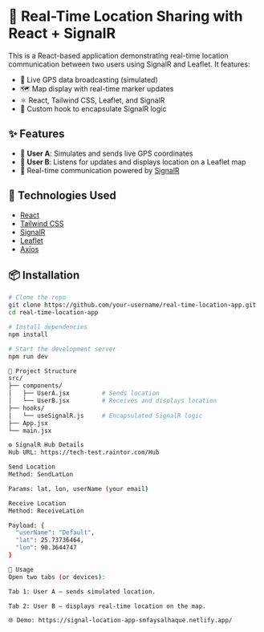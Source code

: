# 📍 Real-Time Location Sharing with React + SignalR

This is a React-based application demonstrating real-time location communication between two users using SignalR and Leaflet. It features:

- 📡 Live GPS data broadcasting (simulated)
- 🗺️ Map display with real-time marker updates
- ⚛️ React, Tailwind CSS, Leaflet, and SignalR
- 🧩 Custom hook to encapsulate SignalR logic

## ✨ Features

- 👤 **User A**: Simulates and sends live GPS coordinates
- 👥 **User B**: Listens for updates and displays location on a Leaflet map
- 🔄 Real-time communication powered by [SignalR](https://learn.microsoft.com/en-us/aspnet/core/signalr/introduction)

## 🚀 Technologies Used

- [React](https://react.dev/)
- [Tailwind CSS](https://tailwindcss.com/)
- [SignalR](https://learn.microsoft.com/en-us/aspnet/core/signalr/)
- [Leaflet](https://leafletjs.com/)
- [Axios](https://axios-http.com/)

## 📦 Installation

```bash
# Clone the repo
git clone https://github.com/your-username/real-time-location-app.git
cd real-time-location-app

# Install dependencies
npm install

# Start the development server
npm run dev

🧠 Project Structure
src/
├── components/
│   ├── UserA.jsx         # Sends location
│   └── UserB.jsx         # Receives and displays location
├── hooks/
│   └── useSignalR.js     # Encapsulated SignalR logic
├── App.jsx
└── main.jsx

⚙️ SignalR Hub Details
Hub URL: https://tech-test.raintor.com/Hub

Send Location
Method: SendLatLon

Params: lat, lon, userName (your email)

Receive Location
Method: ReceiveLatLon

Payload: {
  "userName": "Default",
  "lat": 25.73736464,
  "lon": 90.3644747
}

🧪 Usage
Open two tabs (or devices):

Tab 1: User A — sends simulated location.

Tab 2: User B — displays real-time location on the map.

🌐 Demo: https://signal-location-app-smfaysalhaque.netlify.app/


